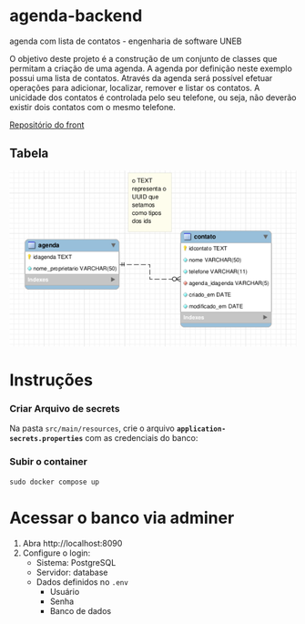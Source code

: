 # agenda-backend
agenda com lista de contatos - engenharia de software UNEB 

O objetivo deste projeto é a construção de um conjunto de classes que 
permitam a criação de uma agenda. A agenda por definição neste exemplo 
possui uma lista de contatos. Através da agenda será possível efetuar 
operações para adicionar, localizar, remover e listar os contatos. A 
unicidade dos contatos é controlada pelo seu telefone, ou seja, não 
deverão existir dois contatos com o mesmo telefone.

[Repositório do front](https://github.com/VerttB/agenda-frontend)



## Tabela
![Imagem das tabelas](docs/database-plan.png)

# Instruções

###  Criar Arquivo de secrets

Na pasta `src/main/resources`, crie o arquivo **`application-secrets.properties`** com as credenciais do banco:  
### Subir o container
 ```
sudo docker compose up
```
# Acessar o banco via adminer
1. Abra http://localhost:8090
2. Configure o login:
   * Sistema: PostgreSQL
   * Servidor: database
   * Dados definidos no `.env`
      * Usuário
      * Senha
      * Banco de dados